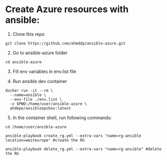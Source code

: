 # Create Azure resources with ansible:

1. Clone this repo

```
git clone https://github.com/ahmddp/ansible-azure.git
```

2. Go to ansible-azure folder

```
cd ansible-azure
```

3. Fill env variables in env.list file

4. Run ansible dev container

```
docker run -it --rm \
  --name=ansible \
  --env-file ./env.list \
  -v $PWD:/home/user/ansible-azure \
  ahdepe/ansibleopsbox:latest
```

5. In the container shell, run following commands:

```
cd /home/user/ansible-azure

ansible-playbook create_rg.yml --extra-vars "name=rg-ansible location=westeurope" #create the RG

ansible-playbook delete_rg.yml --extra-vars "name=rg-ansible" #delete the RG 
```